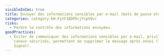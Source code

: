 ```yaml
---
visibleInCms: true
title: Envoyer des informations sensibles par e-mail (mots de passe etc.).
categories: category-kW-FytF1BDPDcjYzpVQvr
risks:
  - Perdre le contrôle des informations envoyées.
goodPractices:
  - Éviter de communiquer des informations sensibles par e-mail, privilégier des
    canaux sécurisés, permettant de supprimer le message après envoi (Télégram,
    Signal).
---
```

